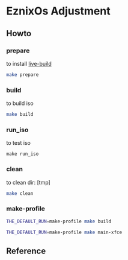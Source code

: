 

# EznixOs Adjustment


## Howto

### prepare

to install [live-build](https://packages.debian.org/sid/live-build)

``` sh
make prepare
```


### build

to build iso

``` sh
make build
```


### run_iso

to test iso

```
make run_iso
```

### clean

to clean dir: [tmp]

``` sh
make clean
```


### make-profile

``` sh
THE_DEFAULT_RUN=make-profile make build
```

``` sh
THE_DEFAULT_RUN=make-profile make main-xfce
```


## Reference


